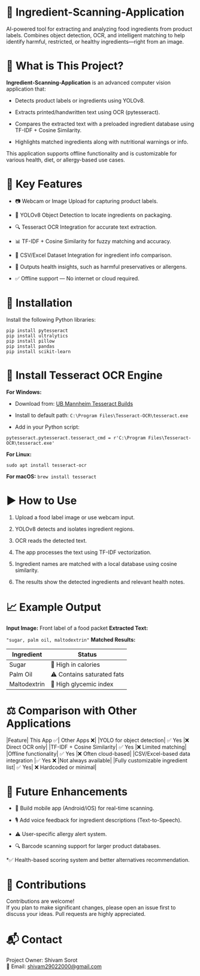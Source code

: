 # 🧪 Ingredient-Scanning-Application
AI-powered tool for extracting and analyzing food ingredients from product labels. Combines object detection, OCR, and intelligent matching to help identify harmful, restricted, or healthy ingredients—right from an image.

# 📌 What is This Project?
**Ingredient-Scanning-Application** is an advanced computer vision application that:

* Detects product labels or ingredients using YOLOv8.

* Extracts printed/handwritten text using OCR (pytesseract).

* Compares the extracted text with a preloaded ingredient database using TF-IDF + Cosine Similarity.

* Highlights matched ingredients along with nutritional warnings or info.

This application supports offline functionality and is customizable for various health, diet, or allergy-based use cases.

# 🔑 Key Features
* 📷 Webcam or Image Upload for capturing product labels.

* 🧠 YOLOv8 Object Detection to locate ingredients on packaging.

* 🔍 Tesseract OCR Integration for accurate text extraction.

* 📊 TF-IDF + Cosine Similarity for fuzzy matching and accuracy.

* 📁 CSV/Excel Dataset Integration for ingredient info comparison.

* 🧾 Outputs health insights, such as harmful preservatives or allergens.

* ✅ Offline support — No internet or cloud required.

# 🧰 Installation
Install the following Python libraries:  
```pip install opencv-python  
pip install pytesseract  
pip install ultralytics  
pip install pillow  
pip install pandas  
pip install scikit-learn  
```
# 🧠 Install Tesseract OCR Engine
**For Windows:**
* Download from: [UB Mannheim Tesseract Builds](https://github.com/UB-Mannheim/tesseract/wiki)  
* Install to default path: `C:\Program Files\Tesseract-OCR\tesseract.exe`

* Add in your Python script:

```import pytesseract  
pytesseract.pytesseract.tesseract_cmd = r'C:\Program Files\Tesseract-OCR\tesseract.exe'  
```
**For Linux:**
``` sudo apt update  
sudo apt install tesseract-ocr  
```
**For macOS:**
```brew install tesseract ```
# ▶️ How to Use
1. Upload a food label image or use webcam input.

2. YOLOv8 detects and isolates ingredient regions.

3. OCR reads the detected text.

4. The app processes the text using TF-IDF vectorization.

5. Ingredient names are matched with a local database using cosine similarity.

6. The results show the detected ingredients and relevant health notes.

# 📈 Example Output
**Input Image:** Front label of a food packet
**Extracted Text:**

```"sugar, palm oil, maltodextrin"```
**Matched Results:**

|Ingredient |	Status|  
|-----------|-------|
|Sugar|	🚫 High in calories|
|Palm Oil|	⚠️ Contains saturated fats|
|Maltodextrin|	🚫 High glycemic index|

# ⚖️ Comparison with Other Applications
|Feature|	This App ✅|	Other Apps ❌|
|YOLO for object detection|	✅ Yes	|❌ Direct OCR only|
|TF-IDF + Cosine Similarity|	✅ Yes	|❌ Limited matching|
|Offline functionality|	✅ Yes	|❌ Often cloud-based|
|CSV/Excel-based data integration	|✅ Yes	❌ |Not always available|
|Fully customizable ingredient list|	✅ Yes|	❌ Hardcoded or minimal|

# 🌱 Future Enhancements
* 📱 Build mobile app (Android/iOS) for real-time scanning.

* 🎙️ Add voice feedback for ingredient descriptions (Text-to-Speech).

* ⚠️ User-specific allergy alert system.

* 🔍 Barcode scanning support for larger product databases.

*✅ Health-based scoring system and better alternatives recommendation.

# 🤝 Contributions
Contributions are welcome!  
If you plan to make significant changes, please open an issue first to discuss your ideas. Pull requests are highly appreciated.

# 📬 Contact
Project Owner: Shivam Sorot  
📧 Email: shivam29022000@gmail.com
